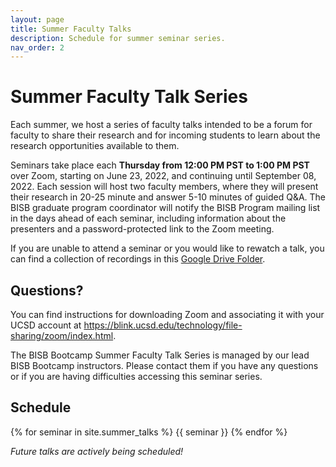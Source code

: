 ```yaml
---
layout: page
title: Summer Faculty Talks
description: Schedule for summer seminar series.
nav_order: 2
---
```


# Summer Faculty Talk Series

Each summer, we host a series of faculty talks intended to be a forum for faculty to share their research and for incoming students to learn about the research opportunities available to them.

Seminars take place each **Thursday from 12:00 PM PST to 1:00 PM PST** over Zoom, starting on June 23, 2022, and continuing until September 08, 2022. Each session will host two faculty members, where they will present their research in 20-25 minute and answer 5-10 minutes of guided Q&A. The BISB graduate program coordinator will notify the BISB Program mailing list in the days ahead of each seminar, including information about the presenters and a password-protected link to the Zoom meeting.

If you are unable to attend a seminar or you would like to rewatch a talk, you can find a collection of recordings in this [Google Drive Folder](https://drive.google.com/drive/folders/1BaqHq60zZ0wQcVU1gMukLwtHzxmWPSF3?usp=sharing).

## Questions?

You can find instructions for downloading Zoom and associating it with your UCSD account at https://blink.ucsd.edu/technology/file-sharing/zoom/index.html.

The BISB Bootcamp Summer Faculty Talk Series is managed by our lead BISB Bootcamp instructors. Please contact them if you have any questions or if you are having difficulties accessing this seminar series.

## Schedule

{% for seminar in site.summer_talks %}
{{ seminar }}
{% endfor %}

*Future talks are actively being scheduled!*